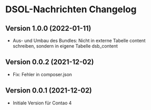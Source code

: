# DSOL-Nachrichten Changelog

## Version 1.0.0 (2022-01-11)

* Aus- und Umbau des Bundles: Nicht in externe Tabelle content schreiben, sondern in eigene Tabelle dsb_content

## Version 0.0.2 (2021-12-02)

* Fix: Fehler in composer.json

## Version 0.0.1 (2021-12-02)

* Initiale Version für Contao 4
